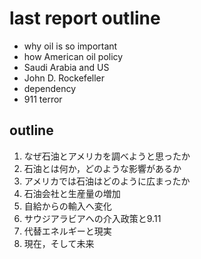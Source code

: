 # last report outline
* why oil is so important
* how American oil policy
* Saudi Arabia and US
* John D. Rockefeller
* dependency
* 911 terror


## outline
1. なぜ石油とアメリカを調べようと思ったか
2. 石油とは何か，どのような影響があるか
3. アメリカでは石油はどのように広まったか
4. 石油会社と生産量の増加
5. 自給からの輸入へ変化
6. サウジアラビアへの介入政策と9.11
7. 代替エネルギーと現実
8. 現在，そして未来
